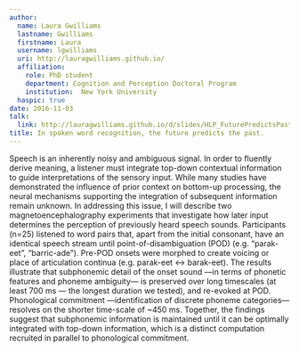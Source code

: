 ```yaml
---
author:
  name: Laura Gwilliams
  lastname: Gwilliams
  firstname: Laura
  username: lgwilliams
  uri: http://lauragwilliams.github.io/
  affiliation:
    role: PhD student
    department: Cognition and Perception Doctoral Program
    institution:  New York University
  haspic: true
date: 2016-11-03
talk:
  link: http://lauragwilliams.github.io/d/slides/HLP_FuturePredictsPast.pdf
title: In spoken word recognition, the future predicts the past.
---
```

Speech is an inherently noisy and ambiguous signal. In order to fluently derive
meaning, a listener must integrate top-down contextual information to guide
interpretations of the sensory input. While many studies have demonstrated
the influence of prior context on bottom-up processing, the neural mechanisms
supporting the integration of subsequent information remain unknown. In addressing
this issue, I will describe two magnetoencephalography experiments that investigate
how later input determines the perception of previously heard speech sounds.
Participants (n=25) listened to word pairs that, apart from the initial consonant,
have an identical speech stream until point-of-disambiguation (POD) (e.g.
“parak-eet”, “barric-ade”). Pre-POD onsets were morphed to create voicing
or place of articulation continua (e.g. parak-eet <-> barak-eet). The results
illustrate that subphonemic detail of the onset sound —in terms of phonetic
features and phoneme ambiguity— is preserved over long timescales (at least
700 ms — the longest duration we tested), and re-evoked at POD. Phonological
commitment —identification of discrete phoneme categories— resolves on the
shorter time-scale of ~450 ms. Together, the findings suggest that subphonemic
information is maintained until it can be optimally integrated with top-down
information, which is a distinct computation recruited in parallel to phonological
commitment.

